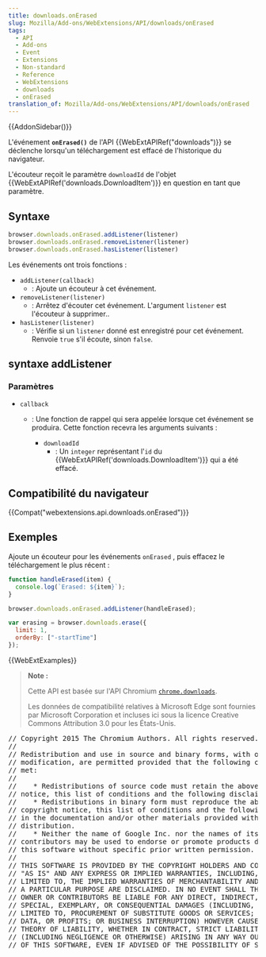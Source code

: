 ```yaml
---
title: downloads.onErased
slug: Mozilla/Add-ons/WebExtensions/API/downloads/onErased
tags:
  - API
  - Add-ons
  - Event
  - Extensions
  - Non-standard
  - Reference
  - WebExtensions
  - downloads
  - onErased
translation_of: Mozilla/Add-ons/WebExtensions/API/downloads/onErased
---
```

{{AddonSidebar()}}

L'événement **`onErased()`** de l'API {{WebExtAPIRef("downloads")}} se déclenche lorsqu'un téléchargement est effacé de l'historique du navigateur.

L'écouteur reçoit le paramètre `downloadId` de l'objet {{WebExtAPIRef('downloads.DownloadItem')}}  en question en tant que paramètre.

## Syntaxe

```js
browser.downloads.onErased.addListener(listener)
browser.downloads.onErased.removeListener(listener)
browser.downloads.onErased.hasListener(listener)
```

Les événements ont trois fonctions :

- `addListener(callback)`
  - : Ajoute un écouteur à cet événement.
- `removeListener(listener)`
  - : Arrêtez d'écouter cet événement. L'argument `listener` est l'écouteur à supprimer..
- `hasListener(listener)`
  - : Vérifie si un `listener` donné est enregistré pour cet événement. Renvoie `true` s'il écoute, sinon `false`.

## syntaxe addListener

### Paramètres

- `callback`

  - : Une fonction de rappel qui sera appelée lorsque cet événement se produira. Cette fonction recevra les arguments suivants :

    - `downloadId`
      - : Un `integer` représentant l'`id` du {{WebExtAPIRef('downloads.DownloadItem')}} qui a été effacé.

## Compatibilité du navigateur

{{Compat("webextensions.api.downloads.onErased")}}

## Exemples

Ajoute un écouteur pour les événements `onErased` , puis effacez le téléchargement le plus récent :

```js
function handleErased(item) {
  console.log(`Erased: ${item}`);
}

browser.downloads.onErased.addListener(handleErased);

var erasing = browser.downloads.erase({
  limit: 1,
  orderBy: ["-startTime"]
});
```

{{WebExtExamples}}

> **Note :**
>
> Cette API est basée sur l'API Chromium [`chrome.downloads`](https://developer.chrome.com/extensions/downloads).
>
> Les données de compatibilité relatives à Microsoft Edge sont fournies par Microsoft Corporation et incluses ici sous la licence Creative Commons Attribution 3.0 pour les États-Unis.

<div class="hidden"><pre>// Copyright 2015 The Chromium Authors. All rights reserved.
//
// Redistribution and use in source and binary forms, with or without
// modification, are permitted provided that the following conditions are
// met:
//
//    * Redistributions of source code must retain the above copyright
// notice, this list of conditions and the following disclaimer.
//    * Redistributions in binary form must reproduce the above
// copyright notice, this list of conditions and the following disclaimer
// in the documentation and/or other materials provided with the
// distribution.
//    * Neither the name of Google Inc. nor the names of its
// contributors may be used to endorse or promote products derived from
// this software without specific prior written permission.
//
// THIS SOFTWARE IS PROVIDED BY THE COPYRIGHT HOLDERS AND CONTRIBUTORS
// "AS IS" AND ANY EXPRESS OR IMPLIED WARRANTIES, INCLUDING, BUT NOT
// LIMITED TO, THE IMPLIED WARRANTIES OF MERCHANTABILITY AND FITNESS FOR
// A PARTICULAR PURPOSE ARE DISCLAIMED. IN NO EVENT SHALL THE COPYRIGHT
// OWNER OR CONTRIBUTORS BE LIABLE FOR ANY DIRECT, INDIRECT, INCIDENTAL,
// SPECIAL, EXEMPLARY, OR CONSEQUENTIAL DAMAGES (INCLUDING, BUT NOT
// LIMITED TO, PROCUREMENT OF SUBSTITUTE GOODS OR SERVICES; LOSS OF USE,
// DATA, OR PROFITS; OR BUSINESS INTERRUPTION) HOWEVER CAUSED AND ON ANY
// THEORY OF LIABILITY, WHETHER IN CONTRACT, STRICT LIABILITY, OR TORT
// (INCLUDING NEGLIGENCE OR OTHERWISE) ARISING IN ANY WAY OUT OF THE USE
// OF THIS SOFTWARE, EVEN IF ADVISED OF THE POSSIBILITY OF SUCH DAMAGE.
</pre></div>
